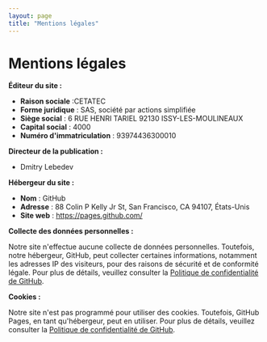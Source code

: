 ```yaml
---
layout: page
title: "Mentions légales"
---
```


# Mentions légales

**Éditeur du site :**

- **Raison sociale** :CETATEC
- **Forme juridique** : SAS, société par actions simplifiée
- **Siège social** : 6 RUE HENRI TARIEL 92130 ISSY-LES-MOULINEAUX
- **Capital social** : 4000
- **Numéro d'immatriculation** : 93974436300010

**Directeur de la publication :**

- Dmitry Lebedev

**Hébergeur du site :**

- **Nom** : GitHub
- **Adresse** : 88 Colin P Kelly Jr St, San Francisco, CA 94107, États-Unis
- **Site web** : https://pages.github.com/

**Collecte des données personnelles :**

Notre site n'effectue aucune collecte de données personnelles. Toutefois, notre hébergeur, GitHub, peut collecter certaines informations, notamment les adresses IP des visiteurs, pour des raisons de sécurité et de conformité légale. Pour plus de détails, veuillez consulter la [Politique de confidentialité de GitHub](https://docs.github.com/privacy).

**Cookies :**

Notre site n'est pas programmé pour utiliser des cookies. Toutefois, GitHub Pages, en tant qu'hébergeur, peut en utiliser. Pour plus de détails, veuillez consulter la [Politique de confidentialité de GitHub](https://docs.github.com/privacy).
